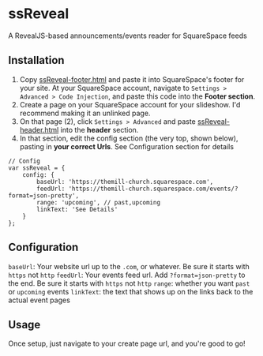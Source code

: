 # ssReveal
A RevealJS-based announcements/events reader for SquareSpace feeds

## Installation
1. Copy [ssReveal-footer.html](https://raw.githubusercontent.com/adamschnaare/ssReveal/master/dist/ssReveal-footer.html) and paste it into SquareSpace's footer for your site. At your SquareSpace account, navigate to `Settings > Advanced > Code Injection`, and paste this code into the **Footer section**.
2. Create a page on your SquareSpace account for your slideshow. I'd recommend making it an unlinked page.
3. On that page (2), click `Settings > Advanced` and paste [ssReveal-header.html](https://raw.githubusercontent.com/adamschnaare/ssReveal/master/dist/ssReveal-header.html) into the **header** section.
4. In that section, edit the config section (the very top, shown below), pasting in **your correct Urls**. See Configuration section for details

```
// Config
var ssReveal = {
    config: {
        baseUrl: 'https://themill-church.squarespace.com',
        feedUrl: 'https://themill-church.squarespace.com/events/?format=json-pretty',
        range: 'upcoming', // past,upcoming
        linkText: 'See Details'
    }
};
```

## Configuration
`baseUrl`: Your website url up to the `.com`, or whatever. Be sure it starts with `https` not `http`
`feedUrl`: Your events feed url. Add `?format=json-pretty` to the end. Be sure it starts with `https` not `http`
`range`: whether you want `past` or `upcoming` events
`linkText`: the text that shows up on the links back to the actual event pages

## Usage
Once setup, just navigate to your create page url, and you're good to go!
